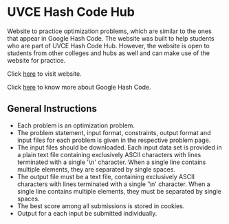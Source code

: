 # UVCE Hash Code Hub
Website to practice optimization problems, which are similar to the ones that appear in Google Hash Code. The website was built to help students who are part of UVCE Hash Code Hub. However, the website is open to students from other colleges and hubs as well and can make use of the website for practice.

Click [here](https://dhruva-shashi.github.io/uvce-hashcode-hub/) to visit website.

Click [here](https://codingcompetitions.withgoogle.com/hashcode) to know more about Google Hash Code.

## General Instructions

- Each problem is an optimization problem.
- The problem statement, input format, constraints, output format and input files for each problem is given in the respective problem page.
- The input files should be downloaded. Each input data set is provided in a plain text file containing exclusively ASCII characters with lines terminated with a single '\n' character. When a single line contains multiple elements, they are separated by single spaces.
- The output file must be a text file, containing exclusively ASCII characters with lines terminated with a single '\n' character. When a single line contains multiple elements, they must be separated by single spaces.
- The best score among all submissions is stored in cookies.
- Output for a each input be submitted individually.
